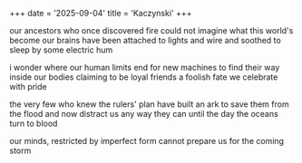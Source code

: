 +++
date = '2025-09-04'
title = 'Kaczynski'
+++

our ancestors who once discovered fire
could not imagine what this world's become
our brains have been attached to lights and wire
and soothed to sleep by some electric hum 

i wonder where our human limits end
for new machines to find their way inside
our bodies claiming to be loyal friends
a foolish fate we celebrate with pride

the very few who knew the rulers' plan
have built an ark to save them from the flood
and now distract us any way they can
until the day the oceans turn to blood

our minds, restricted by imperfect form
cannot prepare us for the coming storm
